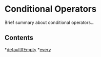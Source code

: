 # Conditional Operators

Brief summary about conditional operators...

## Contents
*[defaultIfEmpty](defaultifempty.md)
*[every](every.md)